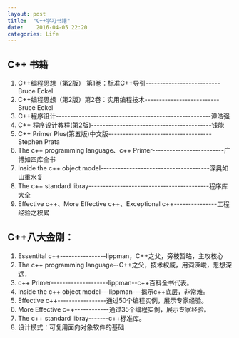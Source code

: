 ```yaml
---
layout: post
title:  "C++学习书籍"
date:    2016-04-05 22:20
categories: Life
---
```


## C++ 书籍

1. C++编程思想（第2版） 第1卷：标准C++导引--------------------------Bruce Eckel
2. C++编程思想（第2版）第2卷：实用编程技术--------------------------Bruce Eckel
3. C++程序设计------------------------------------------------------谭浩强
4. C++ 程序设计教程(第2版)------------------------------------------钱能
5. C++ Primer Plus(第五版)中文版------------------------------------Stephen Prata
6. The c++ programming language、c++ Primer-------------------------广博如四库全书
7. Inside the c++ object model--------------------------------------深奥如山重水复
8. The c++ standard libray------------------------------------------程序库大全
9. Effective c++、More Effective c++、Exceptional c++---------------工程经验之积累

## C++八大金刚：
1. Essentital c++----------------lippman，C++之父，旁枝暂略，主攻核心
2. The c++ programming language--C++之父，技术权威，用词深峻，思想深远，
3. c++ Primer--------------------lippman--c++百科全书代表。
4. Inside the c++ object model---lippman---揭示c++底层，非常难。
5. Effective c++-----------------通过50个编程实例，展示专家经验。
6. More Effective c++------------通过35个编程实例，展示专家经验。
7. The c++ standard libray-------c++标准库。
8. 设计模式：可复用面向对象软件的基础